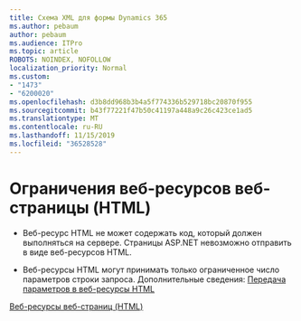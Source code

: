 ```yaml
---
title: Схема XML для формы Dynamics 365
ms.author: pebaum
author: pebaum
ms.audience: ITPro
ms.topic: article
ROBOTS: NOINDEX, NOFOLLOW
localization_priority: Normal
ms.custom:
- "1473"
- "6200020"
ms.openlocfilehash: d3b8dd968b3b4a5f774336b529718bc20870f955
ms.sourcegitcommit: b43f77221f47b50c41197a448a9c26c423ce1ad5
ms.translationtype: MT
ms.contentlocale: ru-RU
ms.lasthandoff: 11/15/2019
ms.locfileid: "36528528"
---
```

# <a name="webpage-html-web-resources-limitations"></a>Ограничения веб-ресурсов веб-страницы (HTML)

* Веб-ресурс HTML не может содержать код, который должен выполняться на сервере. Страницы ASP.NET невозможно отправить в виде веб-ресурсов HTML.

* Веб-ресурсы HTML могут принимать только ограниченное число параметров строки запроса. Дополнительные сведения: [Передача параметров в веб-ресурсы HTML](https://docs.microsoft.com/dynamics365/customer-engagement/developer/webpage-html-web-resources#BKMK_PassingParametersToWebResources)

[Веб-ресурсы веб-страниц (HTML)](https://docs.microsoft.com/dynamics365/customer-engagement/developer/webpage-html-web-resources)
